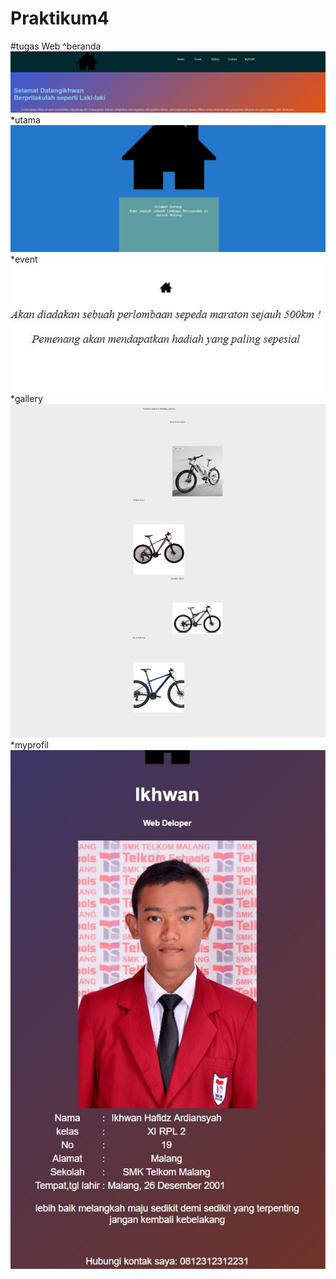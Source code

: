 # Praktikum4
#tugas Web
^beranda <br>
![alt text](https://github.com/Ikhwan19/Praktikum4/blob/master/hasil%20tampilan/beranda.jpg)
*utama <br>
![alt text](https://github.com/Ikhwan19/Praktikum4/blob/master/hasil%20tampilan/utama.jpg)
*event <br>
![alt text](https://github.com/Ikhwan19/Praktikum4/blob/master/hasil%20tampilan/event.jpg)
*gallery <br>
![alt text](https://github.com/Ikhwan19/Praktikum4/blob/master/hasil%20tampilan/galery.jpg)
*myprofil <br>
![alt text](https://github.com/Ikhwan19/Praktikum4/blob/master/hasil%20tampilan/myprofil.jpg)
